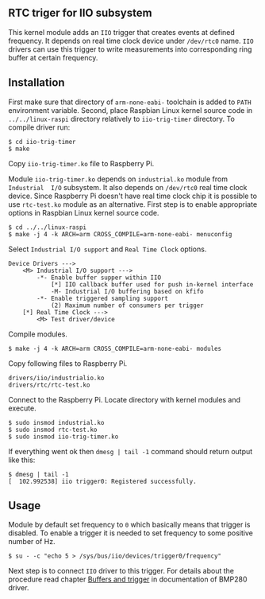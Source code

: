## RTC triger for IIO subsystem ##

This kernel module adds an `IIO` trigger that creates events at defined 
frequency. It depends on real time clock device under `/dev/rtc0` name. `IIO` 
drivers can use this trigger to write measurements into corresponding ring 
buffer at certain frequency. 

## Installation ##

First make sure that directory of `arm-none-eabi-` toolchain is added to `PATH` 
environment variable. Second, place Raspbian Linux kernel source code in 
`../../linux-raspi` directory relatively to `iio-trig-timer` directory. To 
compile driver run:

```
$ cd iio-trig-timer
$ make
```

Copy `iio-trig-timer.ko` file to Raspberry Pi.

Module `iio-trig-timer.ko` depends on `industrial.ko` module from `Industrial 
I/O` subsystem. It also depends on `/dev/rtc0` real time clock device. Since 
Raspberry Pi doesn't have real time clock chip it is possible to use 
`rtc-test.ko` module as an alternative. First step is to enable appropriate 
options in Raspbian Linux kernel source code.

```
$ cd ../../linux-raspi
$ make -j 4 -k ARCH=arm CROSS_COMPILE=arm-none-eabi- menuconfig
```

Select `Industrial I/O support` and `Real Time Clock` options.

```
Device Drivers --->
    <M> Industrial I/O support --->
        -*- Enable buffer supper within IIO
            [*] IIO callback buffer used for push in-kernel interface
            -M- Industrial I/O buffering based on kfifo
        -*- Enable triggered sampling support
            (2) Maximum number of consumers per trigger
    [*] Real Time Clock --->
        <M> Test driver/device
```

Compile modules.

```
$ make -j 4 -k ARCH=arm CROSS_COMPILE=arm-none-eabi- modules
```

Copy following files to Raspberry Pi.

```
drivers/iio/industrialio.ko
drivers/rtc/rtc-test.ko
```

Connect to the Raspberry Pi. Locate directory with kernel modules and execute.

```
$ sudo insmod industrial.ko
$ sudo insmod rtc-test.ko
$ sudo insmod iio-trig-timer.ko
```

If everything went ok then `dmesg | tail -1` command should return output like 
this:

```
$ dmesg | tail -1
[  102.992538] iio trigger0: Registered successfully.
```

## Usage ##

Module by default set frequency to `0` which basically means that trigger is 
disabled. To enable a trigger it is needed to set frequency to some positive 
number of Hz.

```
$ su - -c "echo 5 > /sys/bus/iio/devices/trigger0/frequency"
``` 

Next step is to connect `IIO` driver to this trigger. For details about the 
procedure read chapter [Buffers and 
trigger](https://github.com/mpod/kernel-playground#buffers-and-triggers) in 
documentation of BMP280 driver.
